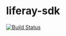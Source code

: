 liferay-sdk
===========

[![Build Status](http://img.shields.io/travis/eduardolundgren/liferay-sdk/master.svg?style=flat)](https://travis-ci.org/eduardolundgren/liferay-sdk)